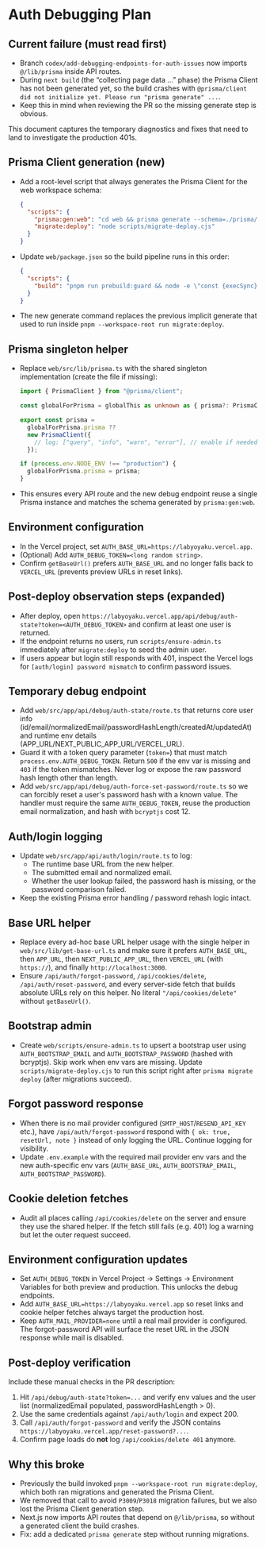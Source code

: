 # Auth Debugging Plan

## Current failure (must read first)

- Branch `codex/add-debugging-endpoints-for-auth-issues` now imports `@/lib/prisma` inside API routes.
- During `next build` (the “collecting page data …” phase) the Prisma Client has not been generated yet, so the build crashes with `@prisma/client did not initialize yet. Please run "prisma generate" ...`.
- Keep this in mind when reviewing the PR so the missing generate step is obvious.

This document captures the temporary diagnostics and fixes that need to land to investigate the production 401s.

## Prisma Client generation (new)

- Add a root-level script that always generates the Prisma Client for the web workspace schema:

  ```json
  {
    "scripts": {
      "prisma:gen:web": "cd web && prisma generate --schema=./prisma/schema.prisma",
      "migrate:deploy": "node scripts/migrate-deploy.cjs"
    }
  }
  ```
- Update `web/package.json` so the build pipeline runs in this order:

  ```json
  {
    "scripts": {
      "build": "pnpm run prebuild:guard && node -e \"const {execSync}=require('node:child_process'); const run=c=>execSync(c,{stdio:'inherit',shell:true}); run('pnpm exec tsx scripts/assert-env.ts'); run('pnpm --workspace-root run prisma:gen:web'); run('next build');\""
    }
  }
  ```
- The new generate command replaces the previous implicit generate that used to run inside `pnpm --workspace-root run migrate:deploy`.

## Prisma singleton helper

- Replace `web/src/lib/prisma.ts` with the shared singleton implementation (create the file if missing):

  ```ts
  import { PrismaClient } from "@prisma/client";

  const globalForPrisma = globalThis as unknown as { prisma?: PrismaClient };

  export const prisma =
    globalForPrisma.prisma ??
    new PrismaClient({
      // log: ["query", "info", "warn", "error"], // enable if needed
    });

  if (process.env.NODE_ENV !== "production") {
    globalForPrisma.prisma = prisma;
  }
  ```
- This ensures every API route and the new debug endpoint reuse a single Prisma instance and matches the schema generated by `prisma:gen:web`.

## Environment configuration

- In the Vercel project, set `AUTH_BASE_URL=https://labyoyaku.vercel.app`.
- (Optional) Add `AUTH_DEBUG_TOKEN=<long random string>`.
- Confirm `getBaseUrl()` prefers `AUTH_BASE_URL` and no longer falls back to `VERCEL_URL` (prevents preview URLs in reset links).

## Post-deploy observation steps (expanded)

- After deploy, open `https://labyoyaku.vercel.app/api/debug/auth-state?token=<AUTH_DEBUG_TOKEN>` and confirm at least one user is returned.
- If the endpoint returns no users, run `scripts/ensure-admin.ts` immediately after `migrate:deploy` to seed the admin user.
- If users appear but login still responds with 401, inspect the Vercel logs for `[auth/login] password mismatch` to confirm password issues.

## Temporary debug endpoint
- Add `web/src/app/api/debug/auth-state/route.ts` that returns core user info (id/email/normalizedEmail/passwordHashLength/createdAt/updatedAt) and runtime env details (APP_URL/NEXT_PUBLIC_APP_URL/VERCEL_URL).
- Guard it with a token query parameter (`token=`) that must match `process.env.AUTH_DEBUG_TOKEN`. Return `500` if the env var is missing and `403` if the token mismatches. Never log or expose the raw password hash length other than length.
- Add `web/src/app/api/debug/auth-force-set-password/route.ts` so we can forcibly reset a user's password hash with a known value. The handler must require the same `AUTH_DEBUG_TOKEN`, reuse the production email normalization, and hash with `bcryptjs` cost 12.

## Auth/login logging
- Update `web/src/app/api/auth/login/route.ts` to log:
  - The runtime base URL from the new helper.
  - The submitted email and normalized email.
  - Whether the user lookup failed, the password hash is missing, or the password comparison failed.
- Keep the existing Prisma error handling / password rehash logic intact.

## Base URL helper
- Replace every ad-hoc base URL helper usage with the single helper in `web/src/lib/get-base-url.ts` and make sure it prefers `AUTH_BASE_URL`, then `APP_URL`, then `NEXT_PUBLIC_APP_URL`, then `VERCEL_URL` (with `https://`), and finally `http://localhost:3000`.
- Ensure `/api/auth/forgot-password`, `/api/cookies/delete`, `/api/auth/reset-password`, and every server-side fetch that builds absolute URLs rely on this helper. No literal `"/api/cookies/delete"` without `getBaseUrl()`.

## Bootstrap admin
- Create `web/scripts/ensure-admin.ts` to upsert a bootstrap user using `AUTH_BOOTSTRAP_EMAIL` and `AUTH_BOOTSTRAP_PASSWORD` (hashed with bcryptjs). Skip work when env vars are missing. Update `scripts/migrate-deploy.cjs` to run this script right after `prisma migrate deploy` (after migrations succeed).

## Forgot password response
- When there is no mail provider configured (`SMTP_HOST`/`RESEND_API_KEY` etc.), have `/api/auth/forgot-password` respond with `{ ok: true, resetUrl, note }` instead of only logging the URL. Continue logging for visibility.
- Update `.env.example` with the required mail provider env vars and the new auth-specific env vars (`AUTH_BASE_URL`, `AUTH_BOOTSTRAP_EMAIL`, `AUTH_BOOTSTRAP_PASSWORD`).

## Cookie deletion fetches
- Audit all places calling `/api/cookies/delete` on the server and ensure they use the shared helper. If the fetch still fails (e.g. 401) log a warning but let the outer request succeed.

## Environment configuration updates
- Set `AUTH_DEBUG_TOKEN` in Vercel Project → Settings → Environment Variables for both preview and production. This unlocks the debug endpoints.
- Add `AUTH_BASE_URL=https://labyoyaku.vercel.app` so reset links and cookie helper fetches always target the production host.
- Keep `AUTH_MAIL_PROVIDER=none` until a real mail provider is configured. The forgot-password API will surface the reset URL in the JSON response while mail is disabled.

## Post-deploy verification
Include these manual checks in the PR description:
1. Hit `/api/debug/auth-state?token=...` and verify env values and the user list (normalizedEmail populated, passwordHashLength > 0).
2. Use the same credentials against `/api/auth/login` and expect 200.
3. Call `/api/auth/forgot-password` and verify the JSON contains `https://labyoyaku.vercel.app/reset-password?...`.
4. Confirm page loads do **not** log `/api/cookies/delete 401` anymore.

## Why this broke

- Previously the build invoked `pnpm --workspace-root run migrate:deploy`, which both ran migrations and generated the Prisma Client.
- We removed that call to avoid `P3009`/`P3018` migration failures, but we also lost the Prisma Client generation step.
- Next.js now imports API routes that depend on `@/lib/prisma`, so without a generated client the build crashes.
- Fix: add a dedicated `prisma generate` step without running migrations.
